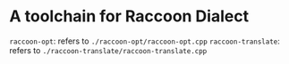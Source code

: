 # A toolchain for Raccoon Dialect

`raccoon-opt`: refers to `./raccoon-opt/raccoon-opt.cpp`
`raccoon-translate`: refers to `./raccoon-translate/raccoon-translate.cpp`


